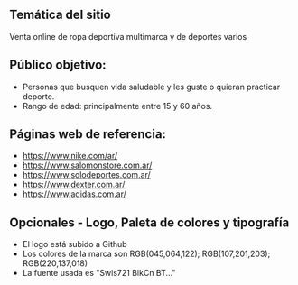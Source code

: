 ## Temática del sitio

Venta online de ropa deportiva multimarca y de deportes varios

## Público objetivo:

* Personas que busquen vida saludable y les guste o quieran practicar deporte. 
* Rango de edad: principalmente entre 15 y 60 años.

## Páginas web de referencia:

* https://www.nike.com/ar/
* https://www.salomonstore.com.ar/
* https://www.solodeportes.com.ar/
* https://www.dexter.com.ar/
* https://www.adidas.com.ar/

## Opcionales - Logo, Paleta de colores y tipografía

* El logo está subido a Github
* Los colores de la marca son RGB(045,064,122); RGB(107,201,203); RGB(220,137,018)
* La fuente usada es "Swis721 BlkCn BT..."
